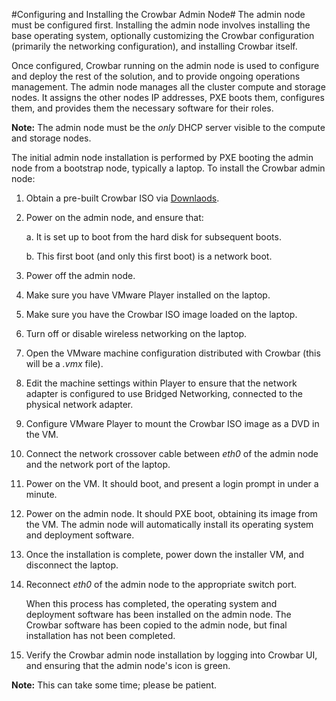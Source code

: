 #Configuring and Installing the Crowbar Admin Node#
The admin node must be configured first. Installing the admin node involves installing the base operating system, optionally customizing the Crowbar configuration (primarily the networking configuration), and installing Crowbar itself.

Once configured, Crowbar running on the admin node is used to configure and deploy the rest of the solution, and to provide ongoing operations management. The admin node manages all the cluster compute and storage nodes. It assigns the other nodes IP addresses, PXE boots them, configures them, and provides them the necessary software for their roles.

**Note:** The admin node must be the *only* DHCP server visible to the compute and storage nodes.

The initial admin node installation is performed by PXE booting the admin node from a bootstrap node, typically a laptop. To install the Crowbar admin node:

1. Obtain a pre-built Crowbar ISO via [Downlaods](/downloads/).

2. Power on the admin node, and ensure that:

	a. It is set up to boot from the hard disk for subsequent boots.

	b. This first boot (and only this first boot) is a network boot.
3. Power off the admin node.
4. Make sure you have VMware Player installed on the laptop.
5. Make sure you have the Crowbar ISO image loaded on the laptop.
6. Turn off or disable wireless networking on the laptop.
7. Open the VMware machine configuration distributed with Crowbar (this will be a *.vmx* file).
8. Edit the machine settings within Player to ensure that the network adapter is configured to use Bridged Networking, connected to the physical network adapter.
9. Configure VMware Player to mount the Crowbar ISO image as a DVD in the VM.
10. Connect the network crossover cable between *eth0* of the admin node and the network port of the laptop.
11. Power on the VM. It should boot, and present a login prompt in under a minute.
12. Power on the admin node. It should PXE boot, obtaining its image from the VM. The admin node will automatically install its operating system and deployment software.
13. Once the installation is complete, power down the installer VM, and disconnect the laptop.
14. Reconnect *eth0* of the admin node to the appropriate switch port.

	When this process has completed, the operating system and deployment software has been installed on the admin node. The Crowbar software has been copied to the admin node, but final installation has not been completed.
15. Verify the Crowbar admin node installation by logging into Crowbar UI, and ensuring that the admin node's icon is green.

**Note:** This can take some time; please be patient.
